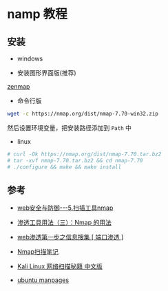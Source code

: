 # namp 教程

## 安装

+ windows 

- 安装图形界面版(推荐)

[zenmap](https://nmap.org/dist/nmap-7.70-setup.exe)

- 命令行版

```bash
wget -c https://nmap.org/dist/nmap-7.70-win32.zip
```

然后设置环境变量，把安装路径添加到 `Path` 中

+ linux

```bash
# curl -Ok https://nmap.org/dist/nmap-7.70.tar.bz2
# tar -xvf nmap-7.70.tar.bz2 && cd nmap-7.70
# ./configure && make && make install
```

## 参考

+ [web安全与防御---5.扫描工具nmap](https://blog.csdn.net/qq_20745827/article/details/70473845)

+ [渗透工具用法（三）：Nmap 的用法](https://vxhly.github.io/2016/09/usage-of-nmap/)

+ [web渗透第一步之信息搜集 [ 端口渗透 ]](https://klionsec.github.io/2014/12/20/port-hacking/#menu)

+ [Nmap扫描笔记](https://www.lovesec.com/penetration-test/222.html)

+ [Kali Linux 网络扫描秘籍 中文版](https://wizardforcel.gitbooks.io/kali-linux-network-scanning-cookbook/content/)

+ [ubuntu manpages](http://manpages.ubuntu.com/manpages/trusty/zh/man1/nmap.1.html)
